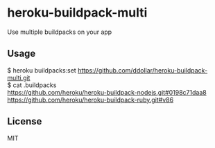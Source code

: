 # heroku-buildpack-multi
  		  
Use multiple buildpacks on your app	
  		  
## Usage
$ heroku buildpacks:set https://github.com/ddollar/heroku-buildpack-multi.git		
$ cat .buildpacks		
  https://github.com/heroku/heroku-buildpack-nodejs.git#0198c71daa8		
  https://github.com/heroku/heroku-buildpack-ruby.git#v86		
		
## License		
MIT
